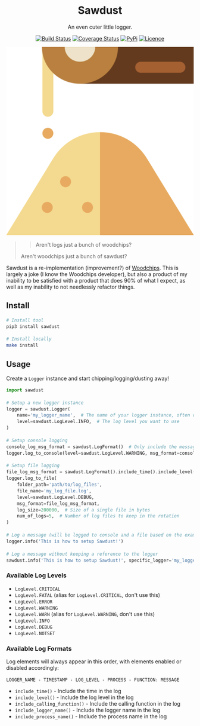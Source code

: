 <div align="center">

# Sawdust

An even cuter little logger.

[![Build Status](https://github.com/nwithan8/sawdust/workflows/build/badge.svg)](https://github.com/nwithan8/sawdust/actions)
[![Coverage Status](https://coveralls.io/repos/github/nwithan8/sawdust/badge.svg?branch=main)](https://coveralls.io/github/nwithan8/sawdust?branch=main)
[![PyPi](https://img.shields.io/pypi/v/woodchips)](https://pypi.org/project/woodchips)
[![Licence](https://img.shields.io/github/license/nwithan8/sawdust)](LICENSE)

<img src="https://raw.githubusercontent.com/nwithan8/assets/main/src/sawdust/showcase.png" alt="Showcase">

</div>

> > Aren't logs just a bunch of woodchips?
>
> Aren't woodchips just a bunch of sawdust?

Sawdust is a re-implementation (improvement?) of [Woodchips](https://github.com/Justintime50/woodchips). This is largely
a joke (I know the Woodchips developer), but also a product of my inability to be satisfied with a product that does 90%
of what I expect, as well as my inability to not needlessly refactor things.

## Install

```bash
# Install tool
pip3 install sawdust

# Install locally
make install
```

## Usage

Create a `Logger` instance and start chipping/logging/dusting away!

```python
import sawdust

# Setup a new logger instance
logger = sawdust.Logger(
    name='my_logger_name',  # The name of your logger instance, often will be `__name__`
    level=sawdust.LogLevel.INFO,  # The log level you want to use
)

# Setup console logging
console_log_msg_format = sawdust.LogFormat()  # Only include the message in the console log
logger.log_to_console(level=sawdust.LogLevel.WARNING, msg_format=console_log_msg_format)

# Setup file logging
file_log_msg_format = sawdust.LogFormat().include_time().include_level().include_calling_function()  # Include the time, level, and calling function in the file log
logger.log_to_file(
    folder_path='path/to/log_files',
    file_name='my_log_file.log',
    level=sawdust.LogLevel.DEBUG,
    msg_format=file_log_msg_format,
    log_size=200000,  # Size of a single file in bytes
    num_of_logs=5,  # Number of log files to keep in the rotation
)

# Log a message (will be logged to console and a file based on the example from above)
logger.info('This is how to setup Sawdust!')

# Log a message without keeping a reference to the logger
sawdust.info('This is how to setup Sawdust!', specific_logger='my_logger_name')
```

### Available Log Levels

- `LogLevel.CRITICAL`
- `LogLevel.FATAL` (alias for `LogLevel.CRITICAL`, don't use this)
- `LogLevel.ERROR`
- `LogLevel.WARNING`
- `LogLevel.WARN` (alias for `LogLevel.WARNING`, don't use this)
- `LogLevel.INFO`
- `LogLevel.DEBUG`
- `LogLevel.NOTSET`

### Available Log Formats

Log elements will always appear in this order, with elements enabled or disabled accordingly:

`LOGGER_NAME - TIMESTAMP - LOG_LEVEL - PROCESS - FUNCTION: MESSAGE`

- `include_time()` - Include the time in the log
- `include_level()` - Include the log level in the log
- `include_calling_function()` - Include the calling function in the log
- `include_logger_name()` - Include the logger name in the log
- `include_process_name()` - Include the process name in the log
